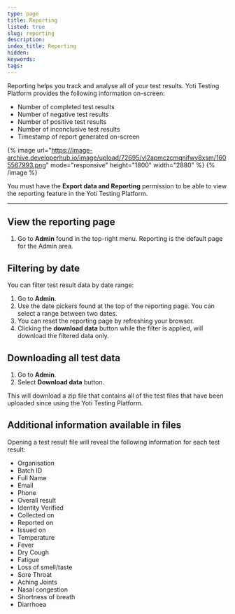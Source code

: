 ```yaml
---
type: page
title: Reporting
listed: true
slug: reporting
description: 
index_title: Reporting
hidden: 
keywords: 
tags: 
---
```


Reporting helps you track and analyse all of your test results. Yoti Testing Platform provides the following information on-screen:

- Number of completed test results
- Number of negative test results
- Number of positive test results
- Number of inconclusive test results
- Timestamp of report generated on-screen

{% image url="https://image-archive.developerhub.io/image/upload/72695/vl2apmczcmqnifwy8xsm/1605567993.png" mode="responsive" height="1800" width="2880" %}
{% /image %}

You must have the **Export data and Reporting** permission to be able to view the reporting feature in the Yoti Testing Platform.

---

## View the reporting page

1. Go to **Admin** found in the top-right menu. Reporting is the default page for the Admin area.

## Filtering by date

You can filter test result data by date range:

1. Go to **Admin**.
2. Use the date pickers found at the top of the reporting page. You can select a range between two dates.
3. You can reset the reporting page by refreshing your browser.
4. Clicking the **download data** button while the filter is applied, will download the filtered data only.

## Downloading all test data

1. Go to **Admin**.
2. Select **Download data** button.

This will download a zip file that contains all of the test files that have been uploaded since using the Yoti Testing Platform.

## Additional information available in files

Opening a test result file will reveal the following information for each test result:

- Organisation
- Batch ID
- Full Name
- Email
- Phone
- Overall result
- Identity Verified
- Collected on
- Reported on
- Issued on
- Temperature
- Fever
- Dry Cough
- Fatigue
- Loss of smell/taste
- Sore Throat
- Aching Joints
- Nasal congestion
- Shortness of breath
- Diarrhoea